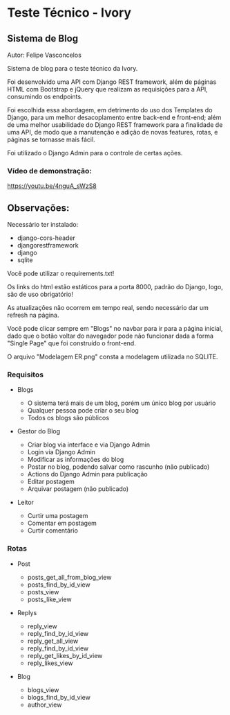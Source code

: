 # Teste Técnico - Ivory

## Sistema de Blog

Autor: Felipe Vasconcelos

Sistema de blog para o teste técnico da Ivory.

Foi desenvolvido uma API com Django REST framework, além de páginas HTML com Bootstrap e jQuery que realizam as requisições para a API, consumindo os endpoints.

Foi escolhida essa abordagem, em detrimento do uso dos Templates do Django, para um melhor desacoplamento entre back-end e front-end; além de uma melhor usabilidade do Django REST framework para a finalidade de uma API, de modo que a manutenção e adição de novas features, rotas, e páginas se tornasse mais fácil. 

Foi utilizado o Django Admin para o controle de certas ações.

### Vídeo de demonstração:

https://youtu.be/4nguA_sWzS8

## Observações:

Necessário ter instalado:
* django-cors-header
* djangorestframework
* django
* sqlite

Você pode utilizar o requirements.txt!

Os links do html estão estáticos para a porta 8000, padrão do Django, logo, são de uso obrigatório!

As atualizações não ocorrem em tempo real, sendo necessário dar um refresh na página.

Você pode clicar sempre em "Blogs" no navbar para ir para a página inicial, dado que o botão voltar do navegador pode não funcionar dada a forma "Single Page" que foi construído o front-end.

O arquivo "Modelagem ER.png" consta a modelagem utilizada no SQLITE.

### Requisitos

* Blogs
    * O sistema terá mais de um blog, porém um único blog por usuário
    * Qualquer pessoa pode criar o seu blog
    * Todos os blogs são públicos

* Gestor do Blog
    * Criar blog via interface e via Django Admin
    * Login via Django Admin
    * Modificar as informações do blog
    * Postar no blog, podendo salvar como rascunho (não publicado)
    * Actions do Django Admin para publicação
    * Editar postagem
    * Arquivar postagem (não publicado)
    
* Leitor 
    * Curtir uma postagem
    * Comentar em postagem
    * Curtir comentário

### Rotas

* Post
    * posts_get_all_from_blog_view
    * posts_find_by_id_view
    * posts_view
    * posts_like_view

* Replys
    * reply_view
    * reply_find_by_id_view
    * reply_get_all_view
    * reply_find_by_id_view
    * reply_get_likes_by_id_view
    * reply_likes_view

* Blog
    * blogs_view
    * blogs_find_by_id_view
    * author_view
    


